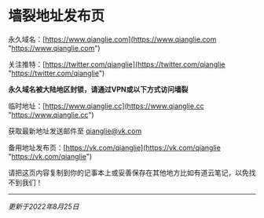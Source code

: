 # 墙裂地址发布页

永久域名：[https://www.qianglie.com](https://www.qianglie.com "https://www.qianglie.com")

关注推特：[https://twitter.com/qianglie](https://twitter.com/qianglie "https://twitter.com/qianglie")

**永久域名被大陆地区封锁，请通过VPN或以下方式访问墙裂**

临时地址：[https://www.qianglie.cc](https://www.qianglie.cc "https://www.qianglie.cc")

获取最新地址发送邮件至 qianglie@vk.com

备用地址发布页：[https://vk.com/qianglie](https://vk.com/qianglie "https://vk.com/qianglie")

请把这页内容复制到你的记事本上或妥善保存在其他地方比如有道云笔记，以免找不到我们！

------------

*更新于2022年8月25日*
